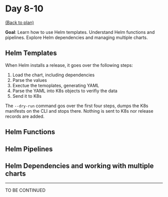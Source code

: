 
# **Day 8-10** 
[(Back to plan)](#30-day-plan-to-learn-helm)

**Goal**: Learn how to use Helm templates. Understand Helm functions and pipelines. Explore Helm dependencies and managing multiple charts.


## Helm Templates

When Helm installs a release, it goes over the following steps:
1. Load the chart, including dependencies
1. Parse the values
1. Exectue the temoplates, generating YAML
1. Parse the YAML into K8s objects to verifiy the data
1. Send it to K8s

The `--dry-run` command gos over the first four steps, dumps the K8s manifests on the CLI and stops there. Nothing is sent to K8s nor release records are added.

## Helm Functions

## Helm Pipelines

## Helm Dependencies and working with multiple charts

---

TO BE CONTINUED